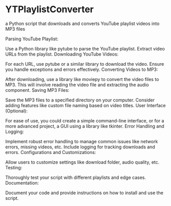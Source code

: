 # YTPlaylistConverter
a Python script that downloads and converts YouTube playlist videos into MP3 files


Parsing YouTube Playlist:

Use a Python library like pytube to parse the YouTube playlist.
Extract video URLs from the playlist.
Downloading YouTube Videos:

For each URL, use pytube or a similar library to download the video.
Ensure you handle exceptions and errors effectively.
Converting Videos to MP3:

After downloading, use a library like moviepy to convert the video files to MP3.
This will involve reading the video file and extracting the audio component.
Saving MP3 Files:

Save the MP3 files to a specified directory on your computer.
Consider adding features like custom file naming based on video titles.
User Interface (Optional):

For ease of use, you could create a simple command-line interface, or for a more advanced project, a GUI using a library like tkinter.
Error Handling and Logging:

Implement robust error handling to manage common issues like network errors, missing videos, etc.
Include logging for tracking downloads and errors.
Configurations and Customizations:

Allow users to customize settings like download folder, audio quality, etc.
Testing:

Thoroughly test your script with different playlists and edge cases.
Documentation:

Document your code and provide instructions on how to install and use the script.
